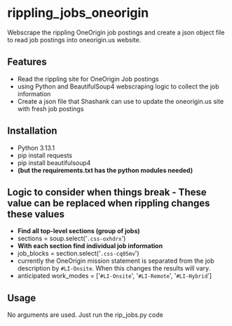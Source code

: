 # rippling_jobs_oneorigin

Webscrape the rippling OneOrigin job postings and create a json object file to read job postings into oneorigin.us website.

## Features

* Read the rippling site for OneOrigin Job postings
* using Python and BeautifulSoup4 webscraping logic to collect the job information
* Create a json file that Shashank can use to update the oneorigin.us site with fresh job postings

## Installation

* Python 3.13.1
* pip install requests
* pip install beautifulsoup4
* **(but the requirements.txt has the python modules needed)**

## Logic to consider when things break - These value can be replaced when rippling changes these values

* **Find all top-level sections (group of jobs)**
* sections = soup.select('`.css-oxhdrx`')
* **With each section find individual job information**
* job_blocks = section.select('`.css-cq05mv`')
* currently the OneOrigin mission statement is separated from the job description by `#LI-Onsite`. When this changes the results will vary.
* anticipated work_modes = ['`#LI-Onsite`', '`#LI-Remote`', '`#LI-Hybrid`']

## Usage

No arguments are used. Just run the rip_jobs.py code
